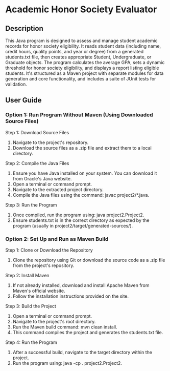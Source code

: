 # Academic Honor Society Evaluator


## Description

This Java program is designed to assess and manage student academic records for honor society eligibility. It reads student data (including name, credit hours, quality points, and year or degree) from a generated students.txt file, then creates appropriate Student, Undergraduate, or Graduate objects. The program calculates the average GPA, sets a dynamic threshold for honor society eligibility, and displays a report listing eligible students. It's structured as a Maven project with separate modules for data generation and core functionality, and includes a suite of JUnit tests for validation.

## User Guide

### Option 1: Run Program Without Maven (Using Downloaded Source Files)

Step 1: Download Source Files

1. Navigate to the project's repository.
2. Download the source files as a .zip file and extract them to a local directory.

Step 2: Compile the Java Files

1. Ensure you have Java installed on your system. You can download it from Oracle's Java website.
2. Open a terminal or command prompt.
3. Navigate to the extracted project directory.
4. Compile the Java files using the command: javac project2/*.java.

Step 3: Run the Program

1. Once compiled, run the program using: java project2.Project2.
2. Ensure students.txt is in the correct directory as expected by the program (usually in project2/target/generated-sources/).

### Option 2: Set Up and Run as Maven Build

Step 1: Clone or Download the Repository

1. Clone the repository using Git or download the source code as a .zip file from the project's repository.

Step 2: Install Maven

1. If not already installed, download and install Apache Maven from Maven's official website.
2. Follow the installation instructions provided on the site.

Step 3: Build the Project

1. Open a terminal or command prompt.
2. Navigate to the project's root directory.
3. Run the Maven build command: mvn clean install.
4. This command compiles the project and generates the students.txt file.

Step 4: Run the Program

1. After a successful build, navigate to the target directory within the project.
2. Run the program using: java -cp . project2.Project2.